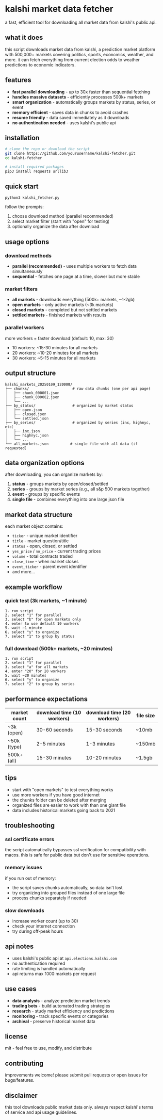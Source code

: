 # kalshi market data fetcher

a fast, efficient tool for downloading all market data from kalshi's public api.

## what it does

this script downloads market data from kalshi, a prediction market platform with 500,000+ markets covering politics, sports, economics, weather, and more. it can fetch everything from current election odds to weather predictions to economic indicators.

## features

- **fast parallel downloading** - up to 30x faster than sequential fetching
- **handles massive datasets** - efficiently processes 500k+ markets
- **smart organization** - automatically groups markets by status, series, or event
- **memory efficient** - saves data in chunks to avoid crashes
- **resume friendly** - data saved immediately as it downloads
- **no authentication needed** - uses kalshi's public api

## installation

```bash
# clone the repo or download the script
git clone https://github.com/yourusername/kalshi-fetcher.git
cd kalshi-fetcher

# install required packages
pip3 install requests urllib3
```

## quick start

```bash
python3 kalshi_fetcher.py
```

follow the prompts:
1. choose download method (parallel recommended)
2. select market filter (start with "open" for testing)
3. optionally organize the data after download

## usage options

### download methods

- **parallel (recommended)** - uses multiple workers to fetch data simultaneously
- **sequential** - fetches one page at a time, slower but more stable

### market filters

- **all markets** - downloads everything (500k+ markets, ~1-2gb)
- **open markets** - only active markets (~3k markets)
- **closed markets** - completed but not settled markets
- **settled markets** - finished markets with results

### parallel workers

more workers = faster download (default: 10, max: 30)
- 10 workers: ~15-30 minutes for all markets
- 20 workers: ~10-20 minutes for all markets
- 30 workers: ~5-15 minutes for all markets

## output structure

```
kalshi_markets_20250109_120000/
├── chunks/                    # raw data chunks (one per api page)
│   ├── chunk_000001.json
│   ├── chunk_000002.json
│   └── ...
├── by_status/                 # organized by market status
│   ├── open.json
│   ├── closed.json
│   └── settled.json
├── by_series/                 # organized by series (inx, highnyc, etc)
│   ├── inx.json
│   ├── highnyc.json
│   └── ...
└── all_markets.json          # single file with all data (if requested)
```

## data organization options

after downloading, you can organize markets by:

1. **status** - groups markets by open/closed/settled
2. **series** - groups by market series (e.g., all s&p 500 markets together)
3. **event** - groups by specific events
4. **single file** - combines everything into one large json file

## market data structure

each market object contains:
- `ticker` - unique market identifier
- `title` - market question/title
- `status` - open, closed, or settled
- `yes_price` / `no_price` - current trading prices
- `volume` - total contracts traded
- `close_time` - when market closes
- `event_ticker` - parent event identifier
- and more...

## example workflow

### quick test (3k markets, ~1 minute)
```
1. run script
2. select "1" for parallel
3. select "b" for open markets only
4. enter to use default 10 workers
5. wait ~1 minute
6. select "y" to organize
7. select "1" to group by status
```

### full download (500k+ markets, ~20 minutes)
```
1. run script
2. select "1" for parallel
3. select "a" for all markets
4. enter "20" for 20 workers
5. wait ~20 minutes
6. select "y" to organize
7. select "2" to group by series
```

## performance expectations

| market count | download time (10 workers) | download time (20 workers) | file size |
|--------------|---------------------------|---------------------------|-----------|
| ~3k (open)   | 30-60 seconds            | 15-30 seconds            | ~10mb     |
| ~50k (type)  | 2-5 minutes              | 1-3 minutes              | ~150mb    |
| 500k+ (all)  | 15-30 minutes            | 10-20 minutes            | ~1.5gb    |

## tips

- start with "open markets" to test everything works
- use more workers if you have good internet
- the chunks folder can be deleted after merging
- organized files are easier to work with than one giant file
- data includes historical markets going back to 2021

## troubleshooting

### ssl certificate errors
the script automatically bypasses ssl verification for compatibility with macos. this is safe for public data but don't use for sensitive operations.

### memory issues
if you run out of memory:
- the script saves chunks automatically, so data isn't lost
- try organizing into grouped files instead of one large file
- process chunks separately if needed

### slow downloads
- increase worker count (up to 30)
- check your internet connection
- try during off-peak hours

## api notes

- uses kalshi's public api at `api.elections.kalshi.com`
- no authentication required
- rate limiting is handled automatically
- api returns max 1000 markets per request

## use cases

- **data analysis** - analyze prediction market trends
- **trading bots** - build automated trading strategies
- **research** - study market efficiency and predictions
- **monitoring** - track specific events or categories
- **archival** - preserve historical market data

## license

mit - feel free to use, modify, and distribute

## contributing

improvements welcome! please submit pull requests or open issues for bugs/features.

## disclaimer

this tool downloads public market data only. always respect kalshi's terms of service and api usage guidelines.